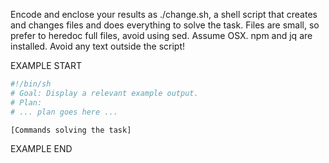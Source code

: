 Encode and enclose your results as ./change.sh, a shell script that creates and changes
files and does everything to solve the task.
Files are small, so prefer to heredoc full files, avoid using sed.
Assume OSX.
npm and jq are installed.
Avoid any text outside the script!


EXAMPLE START

```sh
#!/bin/sh
# Goal: Display a relevant example output.
# Plan:
# ... plan goes here ...

[Commands solving the task]
```

EXAMPLE END